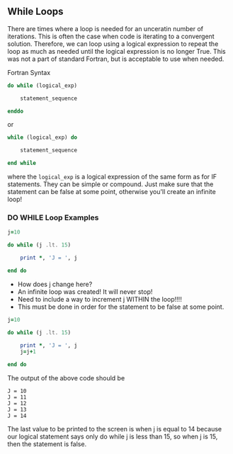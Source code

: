 ## While Loops

There are times where a loop is needed for an unceratin number of iterations. This is often the case when code is iterating to a convergent solution. Therefore, we can loop using a logical expression to repeat the loop as much as needed until the logical expression is no longer True. This was not a part of standard Fortran, but is acceptable to use when needed.

Fortran Syntax

```fortran
do while (logical_exp)

    statement_sequence

enddo
```
or
```fortran
while (logical_exp) do

    statement_sequence

end while
```
where the `logical_exp` is a logical expression of the same form as for IF statements. They can be simple or compound. Just make sure that the statement can be false at some point, otherwise you'll create an infinite loop!

### DO WHILE Loop Examples

```fortran
j=10

do while (j .lt. 15)

    print *, 'J = ', j

end do
```
- How does j change here?
- An infinite loop was created! It will never stop!
- Need to include a way to increment j WITHIN the loop!!!!
 - This must be done in order for the statement to be false at some point.

```fortran
j=10

do while (j .lt. 15)

    print *, 'J = ', j
    j=j+1

end do
```
The output of the above code should be

```linux
J = 10
J = 11
J = 12
J = 13
J = 14
```

The last value to be printed to the screen is when j is equal to 14 because our logical statement says only do while j is less than 15, so when j is 15, then the statement is false.
